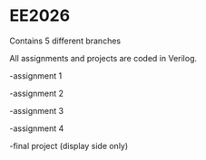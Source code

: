 # EE2026
Contains 5 different branches

All assignments and projects are coded in Verilog.

-assignment 1

-assignment 2

-assignment 3

-assignment 4

-final project (display side only)
